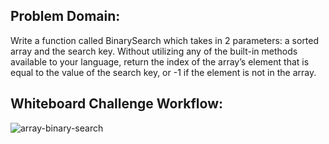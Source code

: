 ## Problem Domain:

Write a function called BinarySearch which takes in 2 parameters: a sorted array and the search key. Without utilizing any of the built-in methods available to your language, return the index of the array’s element that is equal to the value of the search key, or -1 if the element is not in the array.

## Whiteboard Challenge Workflow:

![array-binary-search](https://i.ibb.co/Lz3pRw1/Lab-3.jpg)

